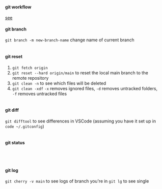 #### git workflow
[see](https://www.doabledanny.com/git-workflows)

#### git branch
`git branch -m new-branch-name` change name of current branch
<br><br>
#### git reset
1. `git fetch origin`
2. `git reset --hard origin/main` to reset the local main branch to the remote repository
3. `git clean -n` to see which files will be deleted  <br>
4. `git clean -xdf` `-x` removes ignored files, `-d` removes untracked folders, `-f` removes untracked files
<br><br>
#### git diff
`git difftool` to see differences in VSCode (assuming you have it set up in `code ~/.gitconfig`)
<br><br>
#### git status
<br><br>
#### git log
`git cherry -v main` to see logs of branch you're in
`git lg` to see single 
<br><br>
